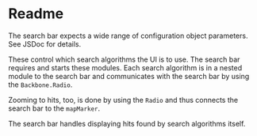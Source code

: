 # Readme

The search bar expects a wide range of configuration object parameters. See JSDoc for details.

These control which search algorithms the UI is to use. The search bar requires and starts these modules. Each search algorithm is in a nested module to the search bar and communicates with the search bar by using the `Backbone.Radio`.

Zooming to hits, too, is done by using the `Radio` and thus connects the search bar to the `mapMarker`.

The search bar handles displaying hits found by search algorithms itself.
